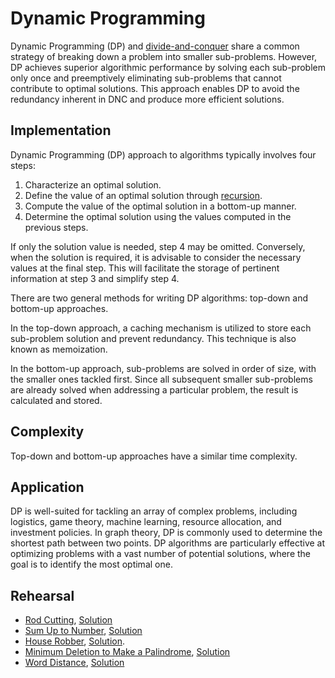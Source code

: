 # Dynamic Programming

Dynamic Programming (DP) and [divide-and-conquer](../dnc) share a common strategy of breaking down a problem into smaller sub-problems. However, DP achieves superior algorithmic performance by solving each sub-problem only once and preemptively eliminating sub-problems that cannot contribute to optimal solutions. This approach enables DP to avoid the redundancy inherent in DNC and produce more efficient solutions.

## Implementation

Dynamic Programming (DP) approach to algorithms typically involves four steps:

1. Characterize an optimal solution.
2. Define the value of an optimal solution through [recursion](../recursion).
3. Compute the value of the optimal solution in a bottom-up manner.
4. Determine the optimal solution using the values computed in the previous steps.

If only the solution value is needed, step 4 may be omitted. Conversely, when the solution is required, it is advisable to consider the necessary values at the final step. This will facilitate the storage of pertinent information at step 3 and simplify step 4.

There are two general methods for writing DP algorithms: top-down and bottom-up approaches.

In the top-down approach, a caching mechanism is utilized to store each sub-problem solution and prevent redundancy. This technique is also known as memoization.

In the bottom-up approach, sub-problems are solved in order of size, with the smaller ones tackled first. Since all subsequent smaller sub-problems are already solved when addressing a particular problem, the result is calculated and stored.

## Complexity

Top-down and bottom-up approaches have a similar time complexity.

## Application

DP is well-suited for tackling an array of complex problems, including logistics, game theory, machine learning, resource allocation, and investment policies. In graph theory, DP is commonly used to determine the shortest path between two points. DP algorithms are particularly effective at optimizing problems with a vast number of potential solutions, where the goal is to identify the most optimal one.

## Rehearsal

* [Rod Cutting](rod_cutting_test.go), [Solution](rod_cutting.go)
* [Sum Up to Number](sum_up_to_integer_test.go), [Solution](sum_up_to_integer.go)
* [House Robber](house_robber_test.go), [Solution](house_robber.go).
* [Minimum Deletion to Make a Palindrome](minimum_deletion_to_make_palindrome_test.go), [Solution](minimum_deletion_to_make_palindrome.go)
* [Word Distance](word_distance_test.go), [Solution](word_distance.go.go)
